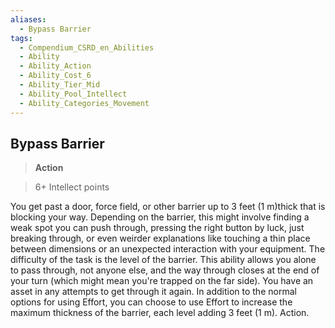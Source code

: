 ```yaml
---
aliases:
  - Bypass Barrier
tags:
  - Compendium_CSRD_en_Abilities
  - Ability
  - Ability_Action
  - Ability_Cost_6
  - Ability_Tier_Mid
  - Ability_Pool_Intellect
  - Ability_Categories_Movement
---
```

  
    
## Bypass Barrier    
>**Action**    
>6+ Intellect points  
    
You get past a door, force field, or other barrier up to 3 feet (1 m)thick that is blocking your way. Depending on the barrier, this might involve finding a weak spot you can push through, pressing the right button by luck, just breaking through, or even weirder explanations like touching a thin place between dimensions or an unexpected interaction with your equipment. The difficulty of the task is the level of the barrier. This ability allows you alone to pass through, not anyone else, and the way through closes at the end of your turn (which might mean you're trapped on the far side). You have an asset in any attempts to get through it again. In addition to the normal options for using Effort, you can choose to use Effort to increase the maximum thickness of the barrier, each level adding 3 feet (1 m). Action.